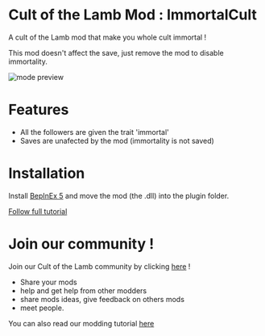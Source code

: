 # Cult of the Lamb Mod : ImmortalCult

A cult of the Lamb mod that make you whole cult immortal !

This mod doesn't affect the save, just remove the mod to disable immortality.

![mode preview](https://i.imgur.com/ZFzBV77.png)

# Features

* All the followers are given the trait 'immortal'
* Saves are unafected by the mod (immortality is not saved)

# Installation

Install [BepInEx 5](https://github.com/BepInEx/BepInEx/releases) and move the mod (the .dll) into the plugin folder.

[Follow full tutorial](https://pebloop.notion.site/How-to-install-a-mod-aec545cc219e48e29b3d3587ca1cf83e)

# Join our community !

Join our Cult of the Lamb community by clicking [here](https://discord.com/invite/MUjww9ndx2) !

* Share your mods
* help and get help from other modders
* share mods ideas, give feedback on others mods
* meet people.

You can also read our modding tutorial [here](https://pebloop.notion.site/pebloop/Cult-of-the-Lamb-Modding-dbc44bff70f6465d9abdb9e6f29fb6cd)